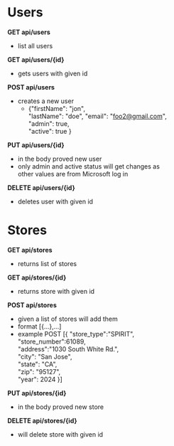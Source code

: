 # **Users** 
**GET api/users**
- list all users

**GET api/users/{id}**
- gets users with given id

**POST api/users**
- creates a new user
    - {"firstName": "jon",  
    "lastName": "doe",
    "email": "foo2@gmail.com",  
    "admin": true,  
    "active": true }

**PUT api/users/{id}**
- in the body proved new user
- only admin and active status will get changes as  
  other values are from Microsoft log in

**DELETE api/users/{id}**
- deletes user with given id

# **Stores**
**GET api/stores** 
- returns list of stores  

**GET api/stores/{id}** 
- returns store with given id

**POST api/stores**
- given a list of stores will add them
- format [{...},...]
- example POST [{
                  "store_type":"SPIRIT",  
                  "store_number":61089,  
                  "address":"1030 South White Rd.",  
                  "city": "San Jose",  
                  "state": "CA",  
                  "zip": "95127",  
                  "year": 2024
              }]

**PUT api/stores/{id}**
- in the body proved new store

**DELETE api/stores/{id}**
- will delete store with given id